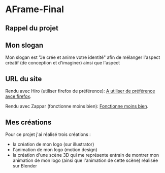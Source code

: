 # AFrame-Final

## Rappel du projet

## Mon slogan
Mon slogan est "Je crée et anime votre identité" afin de mélanger l'aspect créatif (de conception et d'imaginer) ainsi que l'aspect

## URL du site
Rendu avec Hiro (utiliser firefox de préférence):
[A utiliser de préférence avce firefox](https://chaari7.github.io/AFrame-Final/ ).

Rendu avec Zappar (fonctionne moins bien):
[Fonctionne moins bien](https://chaari7.github.io/Zappar-Card/ ).

## Mes créations
Pour ce projet j'ai réalisé trois créations :
- la création de mon logo (sur illustrator)
- l'animation de mon logo (motion design)
- la création d'une scène 3D qui me représente entrain de montrer mon animation de mon logo (ainsi que l'animation de cette scène) réalisée sur Blender
